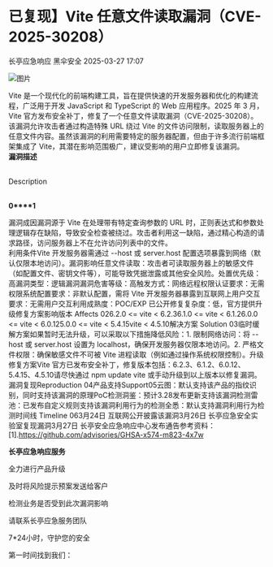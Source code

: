 #  已复现】Vite 任意文件读取漏洞（CVE-2025-30208）   
长亭应急响应  黑伞安全   2025-03-27 17:07  
  
![图片](https://mmbiz.qpic.cn/sz_mmbiz_jpg/FOh11C4BDicRic4f1P2AaZPMDiabaL3knAfyxZLcvtAcsSUQHCO6AV4YEDqe7ZQEh60mAMvfpmplEiatGPG2DfDQ5Q/640?wx_fmt=jpeg&from=appmsg&tp=webp&wxfrom=5&wx_lazy=1&wx_co=1 "")  
  
Vite 是一个现代化的前端构建工具，旨在提供快速的开发服务器和优化的构建流程，广泛用于开发 JavaScript 和 TypeScript 的 Web 应用程序。2025 年 3 月，Vite 官方发布安全补丁，修复了一个任意文件读取漏洞（CVE-2025-30208）。该漏洞允许攻击者通过构造特殊 URL 绕过 Vite 的文件访问限制，读取服务器上的任意文件内容。虽然该漏洞的利用需要特定的服务器配置，但由于许多流行前端框架集成了 Vite，其潜在影响范围极广，建议受影响的用户立即修复该漏洞。  
**漏洞描述**  
  
   
Description  
   
  
  
  
**0****1**  
  
漏洞成因漏洞源于 Vite 在处理带有特定查询参数的 URL 时，正则表达式和参数处理逻辑存在缺陷，导致安全检查被绕过。攻击者利用这一缺陷，通过精心构造的请求路径，访问服务器上不在允许访问列表中的文件。  
利用条件Vite 开发服务器需通过 --host 或 server.host 配置选项暴露到网络（默认仅限本地访问）。漏洞影响任意文件读取：攻击者可读取服务器上的敏感文件（如配置文件、密钥文件等），可能导致凭据泄露或其他安全风险。处置优先级：高漏洞类型：逻辑漏洞漏洞危害等级：高触发方式：网络远程权限认证要求：无需权限系统配置要求：非默认配置，需将 Vite 开发服务器暴露到互联网上用户交互要求：无需用户交互利用成熟度：POC/EXP 已公开修复复杂度：低，官方提供升级修复方案影响版本 Affects 026.2.0 <= vite < 6.2.36.1.0 <= vite < 6.1.26.0.0 <= vite < 6.0.125.0.0 <= vite < 5.4.15vite < 4.5.10解决方案 Solution 03临时缓解方案如果暂时无法升级，可以采取以下措施降低风险：1. 限制网络访问：将 --host 或 server.host 设置为 localhost，确保开发服务器仅限本地访问。2. 严格文件权限：确保敏感文件不可被 Vite 进程读取（例如通过操作系统权限控制）。升级修复方案Vite 官方已发布安全补丁，修复版本包括：6.2.3、6.1.2、6.0.12、5.4.15、4.5.10请尽快通过 npm update vite 或手动升级到以上版本以修复漏洞。漏洞复现Reproduction 04产品支持Support05云图：默认支持该产品的指纹识别，同时支持该漏洞的原理PoC检测洞鉴：预计3.28发布更新支持该漏洞检测雷池：已发布自定义规则支持该漏洞利用行为的检测全悉：默认支持漏洞利用行为检测时间线 Timeline 063月24日 互联网公开披露该漏洞3月26日 长亭应急安全实验室复现漏洞3月27日 长亭安全应急响应中心发布通告参考资料：[1].https://github.com/advisories/GHSA-x574-m823-4x7w  
  
**长亭应急响应服务**  
  
  
  
  
全力进行产品升级  
  
及时将风险提示预案发送给客户  
  
检测业务是否受到此次漏洞影响  
  
请联系长亭应急服务团队  
  
7*24小时，守护您的安全  
  
  
第一时间找到我们：  
  
  
